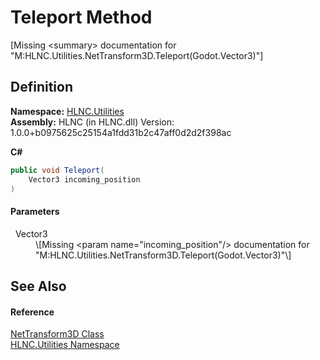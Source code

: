 # Teleport Method


\[Missing &lt;summary&gt; documentation for "M:HLNC.Utilities.NetTransform3D.Teleport(Godot.Vector3)"\]



## Definition
**Namespace:** <a href="N_HLNC_Utilities">HLNC.Utilities</a>  
**Assembly:** HLNC (in HLNC.dll) Version: 1.0.0+b0975625c25154a1fdd31b2c47aff0d2d2f398ac

**C#**
``` C#
public void Teleport(
	Vector3 incoming_position
)
```



#### Parameters
<dl><dt>  Vector3</dt><dd>\[Missing &lt;param name="incoming_position"/&gt; documentation for "M:HLNC.Utilities.NetTransform3D.Teleport(Godot.Vector3)"\]</dd></dl>

## See Also


#### Reference
<a href="T_HLNC_Utilities_NetTransform3D">NetTransform3D Class</a>  
<a href="N_HLNC_Utilities">HLNC.Utilities Namespace</a>  
